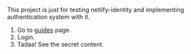 This project is just for testing netlify-identity and implementing authentication system with it.

1.  Go to [guides](https://devugur-netlify-identity.netlify.app/guides) page.
2.  Login.
3.  Tadaa! See the secret content.
